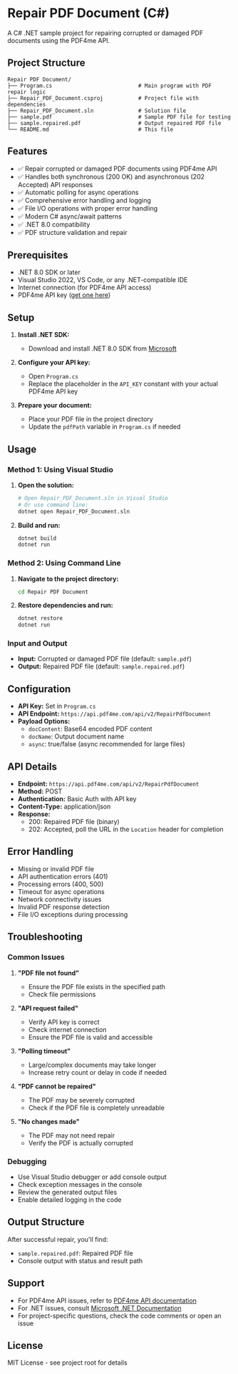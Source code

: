 # Repair PDF Document (C#)

A C# .NET sample project for repairing corrupted or damaged PDF documents using the PDF4me API.

## Project Structure

```
Repair PDF Document/
├── Program.cs                           # Main program with PDF repair logic
├── Repair_PDF_Document.csproj           # Project file with dependencies
├── Repair_PDF_Document.sln              # Solution file
├── sample.pdf                           # Sample PDF file for testing
├── sample.repaired.pdf                  # Output repaired PDF file
└── README.md                            # This file
```

## Features

- ✅ Repair corrupted or damaged PDF documents using PDF4me API
- ✅ Handles both synchronous (200 OK) and asynchronous (202 Accepted) API responses
- ✅ Automatic polling for async operations
- ✅ Comprehensive error handling and logging
- ✅ File I/O operations with proper error handling
- ✅ Modern C# async/await patterns
- ✅ .NET 8.0 compatibility
- ✅ PDF structure validation and repair

## Prerequisites

- .NET 8.0 SDK or later
- Visual Studio 2022, VS Code, or any .NET-compatible IDE
- Internet connection (for PDF4me API access)
- PDF4me API key ([get one here](https://dev.pdf4me.com/dashboard/#/api-keys/))

## Setup

1. **Install .NET SDK:**
   - Download and install .NET 8.0 SDK from [Microsoft](https://dotnet.microsoft.com/download)

2. **Configure your API key:**
   - Open `Program.cs`
   - Replace the placeholder in the `API_KEY` constant with your actual PDF4me API key

3. **Prepare your document:**
   - Place your PDF file in the project directory
   - Update the `pdfPath` variable in `Program.cs` if needed

## Usage

### Method 1: Using Visual Studio

1. **Open the solution:**
   ```bash
   # Open Repair_PDF_Document.sln in Visual Studio
   # Or use command line:
   dotnet open Repair_PDF_Document.sln
   ```

2. **Build and run:**
   ```bash
   dotnet build
   dotnet run
   ```

### Method 2: Using Command Line

1. **Navigate to the project directory:**
   ```bash
   cd Repair PDF Document
   ```

2. **Restore dependencies and run:**
   ```bash
   dotnet restore
   dotnet run
   ```

### Input and Output

- **Input:** Corrupted or damaged PDF file (default: `sample.pdf`)
- **Output:** Repaired PDF file (default: `sample.repaired.pdf`)

## Configuration

- **API Key:** Set in `Program.cs`
- **API Endpoint:** `https://api.pdf4me.com/api/v2/RepairPdfDocument`
- **Payload Options:**
  - `docContent`: Base64 encoded PDF content
  - `docName`: Output document name
  - `async`: true/false (async recommended for large files)

## API Details

- **Endpoint:** `https://api.pdf4me.com/api/v2/RepairPdfDocument`
- **Method:** POST
- **Authentication:** Basic Auth with API key
- **Content-Type:** application/json
- **Response:**
  - 200: Repaired PDF file (binary)
  - 202: Accepted, poll the URL in the `Location` header for completion

## Error Handling

- Missing or invalid PDF file
- API authentication errors (401)
- Processing errors (400, 500)
- Timeout for async operations
- Network connectivity issues
- Invalid PDF response detection
- File I/O exceptions during processing

## Troubleshooting

### Common Issues

1. **"PDF file not found"**
   - Ensure the PDF file exists in the specified path
   - Check file permissions

2. **"API request failed"**
   - Verify API key is correct
   - Check internet connection
   - Ensure the PDF file is valid and accessible

3. **"Polling timeout"**
   - Large/complex documents may take longer
   - Increase retry count or delay in code if needed

4. **"PDF cannot be repaired"**
   - The PDF may be severely corrupted
   - Check if the PDF file is completely unreadable

5. **"No changes made"**
   - The PDF may not need repair
   - Verify the PDF is actually corrupted

### Debugging

- Use Visual Studio debugger or add console output
- Check exception messages in the console
- Review the generated output files
- Enable detailed logging in the code

## Output Structure

After successful repair, you'll find:
- `sample.repaired.pdf`: Repaired PDF file
- Console output with status and result path

## Support

- For PDF4me API issues, refer to [PDF4me API documentation](https://developer.pdf4me.com/docs/api/)
- For .NET issues, consult [Microsoft .NET Documentation](https://docs.microsoft.com/en-us/dotnet/)
- For project-specific questions, check the code comments or open an issue

## License

MIT License - see project root for details 